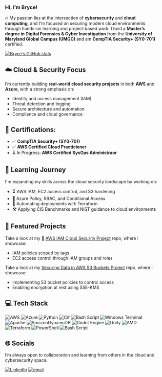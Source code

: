 ### Hi, I’m Bryce!

🔥 My passion lies at the intersection of **cybersecurity** and **cloud computing**, and I'm focused on securing modern cloud environments through hands-on learning and project-based work. I hold a **Master’s degree in Digital Forensics & Cyber Investigation** from the **University of Maryland Global Campus (UMGC)** and am **CompTIA Security+ (SY0-701)** certified. 

[![Bryce's GitHub stats](https://github-readme-stats.vercel.app/api?username=brycecox11&show_icons=true&theme=tokyonight)](https://github.com/anuraghazra/github-readme-stats)

## ☁️ Cloud & Security Focus

I’m currently building **real-world cloud security projects** in both **AWS** and **Azure**, with a strong emphasis on:
- Identity and access management (IAM)
- Threat detection and logging
- Secure architecture and automation
- Compliance and cloud governance

## 🔐 **Certifications:**
- ✅ **CompTIA Security+ (SY0-701)**
- ✅ **AWS Certified Cloud Practicioner**
- ⏳ In Progress: **AWS Certified SysOps Administraor**

## 🚀 Learning Journey

I'm expanding my skills across the cloud security landscape by working on:
- ⏳ AWS IAM, EC2 access control, and S3 hardening  
- 🔄 Azure Policy, RBAC, and Conditional Access  
- 🧪 Automating deployments with Terraform  
- 🛠️ Applying CIS Benchmarks and NIST guidance to cloud environments

## 📂 Featured Projects

Take a look at my 🔐 [AWS IAM Cloud Security Project](https://github.com/brycecox11/Projects/tree/main/AWS/AWS%20IAM%20Cloud%20Security%20Project) repo, where I showcase:
- IAM policies scoped by tags
- EC2 access control through IAM groups and roles

Take a look at my [Securing Data in AWS S3 Buckets Project](https://github.com/brycecox11/Projects/tree/main/AWS/Securing%20Data%20in%20AWS%20S3%20Buckets) repo, where I showcase: 
- Implementing S3 bucket policies to control access
- Enabling encryption at rest using SSE-KMS

## 💻 Tech Stack
![AWS](https://img.shields.io/badge/AWS-%23FF9900.svg?style=for-the-badge&logo=amazon-aws&logoColor=white) ![Azure](https://img.shields.io/badge/azure-%230072C6.svg?style=for-the-badge&logo=microsoftazure&logoColor=white) ![Python](https://img.shields.io/badge/python-3670A0?style=for-the-badge&logo=python&logoColor=ffdd54) ![C#](https://img.shields.io/badge/c%23-%23239120.svg?style=for-the-badge&logo=csharp&logoColor=white) ![Bash Script](https://img.shields.io/badge/bash_script-%23121011.svg?style=for-the-badge&logo=gnu-bash&logoColor=white) ![Windows Terminal](https://img.shields.io/badge/Windows%20Terminal-%234D4D4D.svg?style=for-the-badge&logo=windows-terminal&logoColor=white) ![Apache](https://img.shields.io/badge/apache-%23D42029.svg?style=for-the-badge&logo=apache&logoColor=white) ![AmazonDynamoDB](https://img.shields.io/badge/Amazon%20DynamoDB-4053D6?style=for-the-badge&logo=Amazon%20DynamoDB&logoColor=white) ![Godot Engine](https://img.shields.io/badge/GODOT-%23FFFFFF.svg?style=for-the-badge&logo=godot-engine) ![Unity](https://img.shields.io/badge/unity-%23000000.svg?style=for-the-badge&logo=unity&logoColor=white) ![AMD](https://img.shields.io/badge/AMD-%23000000.svg?style=for-the-badge&logo=amd&logoColor=white) ![Terraform](https://img.shields.io/badge/terraform-%235835CC.svg?style=for-the-badge&logo=terraform&logoColor=white) ![PowerShell](https://img.shields.io/badge/PowerShell-%235391FE.svg?style=for-the-badge&logo=powershell&logoColor=white) ![Bash Script](https://img.shields.io/badge/bash_script-%23121011.svg?style=for-the-badge&logo=gnu-bash&logoColor=white)

## 🌐 Socials
I’m always open to collaboration and learning from others in the cloud and cybersecurity space.

[![LinkedIn](https://img.shields.io/badge/LinkedIn-%230077B5.svg?logo=linkedin&logoColor=white)](https://linkedin.com/in/bryce-cox-559616219) [![email](https://img.shields.io/badge/Email-D14836?logo=gmail&logoColor=white)](mailto:bcox8898@gmail.com)  
